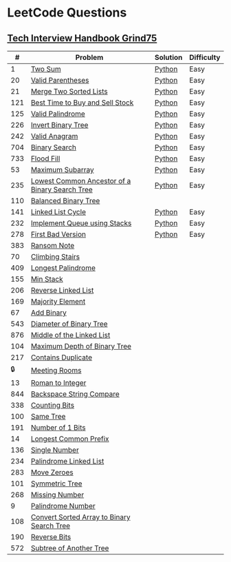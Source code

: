 # LeetCode Questions

## [Tech Interview Handbook Grind75](https://www.techinterviewhandbook.org/grind75?weeks=13&hours=13)


|#|Problem|Solution|Difficulty|
|---|---|---|---|
|1|[Two Sum](https://leetcode.com/problems/two-sum/)|[Python](https://github.com/Dernbu/coding-problems/blob/main/leetcode/src/two-sum.py)|Easy|
|20|[Valid Parentheses](https://leetcode.com/problems/valid-parentheses/)|[Python](https://github.com/Dernbu/coding-problems/blob/main/leetcode/src/valid-parentheses.py)|Easy|
|21|[Merge Two Sorted Lists](https://leetcode.com/problems/merge-two-sorted-lists/)|[Python](https://github.com/Dernbu/coding-problems/blob/main/leetcode/src/merge-two-sorted-lists.py)|Easy|
|121|[Best Time to Buy and Sell Stock](https://leetcode.com/problems/best-time-to-buy-and-sell-stock/)|[Python](https://github.com/Dernbu/coding-problems/blob/main/leetcode/src/best-time-to-buy-and-sell-stock.py)|Easy|
|125|[Valid Palindrome](https://leetcode.com/problems/valid-palindrome/)|[Python](https://github.com/Dernbu/coding-problems/blob/main/leetcode/src/valid-palindrome.py)|Easy| 
|226|[Invert Binary Tree](https://leetcode.com/problems/invert-binary-tree/)|[Python](https://github.com/Dernbu/coding-problems/blob/main/leetcode/src/invert-binary-tree.py)|Easy|
|242|[Valid Anagram](https://leetcode.com/problems/valid-anagram/)|[Python](https://github.com/Dernbu/coding-problems/blob/main/leetcode/src/valid-anagram.py)|Easy|
|704|[Binary Search](https://leetcode.com/problems/binary-search/)|[Python](https://github.com/Dernbu/coding-problems/blob/main/leetcode/src/binary-search.py)|Easy|
|733|[Flood Fill](https://leetcode.com/problems/flood-fill/)|[Python](https://github.com/Dernbu/coding-problems/blob/main/leetcode/src/flood-fill.py)|Easy|
|53|[Maximum Subarray](https://leetcode.com/problems/maximum-subarray/)|[Python](https://github.com/Dernbu/coding-problems/blob/main/leetcode/src/maximum-subarray.py)|Easy|
|235|[Lowest Common Ancestor of a Binary Search Tree](https://leetcode.com/problems/lowest-common-ancestor-of-a-binary-search-tree/)|[Python](https://github.com/Dernbu/coding-problems/blob/main/leetcode/src/lowest-common-ancestor-of-a-binary-search-tree.py)|Easy|
|110|[Balanced Binary Tree](https://leetcode.com/problems/balanced-binary-tree/)|||
|141|[Linked List Cycle](https://leetcode.com/problems/linked-list-cycle/)|[Python](https://github.com/Dernbu/coding-problems/blob/main/leetcode/src/linked-list-cycle.py)|Easy|
|232|[Implement Queue using Stacks](https://leetcode.com/problems/implement-queue-using-stacks/)|[Python](https://github.com/Dernbu/coding-problems/blob/main/leetcode/src/implement-queue-using-stacks.py)|Easy|
|278|[First Bad Version](https://leetcode.com/problems/first-bad-version/)|[Python](https://github.com/Dernbu/coding-problems/blob/main/leetcode/src/first-bad-version.py)|Easy|
|383|[Ransom Note](https://leetcode.com/problems/ransom-note/)|||
|70|[Climbing Stairs](https://leetcode.com/problems/climbing-stairs/)|||
|409|[Longest Palindrome](https://leetcode.com/problems/longest-palindrome/)|||
|155|[Min Stack](https://leetcode.com/problems/min-stack/)|||
|206|[Reverse Linked List](https://leetcode.com/problems/reverse-linked-list/)|||
|169|[Majority Element](https://leetcode.com/problems/majority-element/)|||
|67|[Add Binary](https://leetcode.com/problems/add-binary/)|||
|543|[Diameter of Binary Tree](https://leetcode.com/problems/diameter-of-binary-tree/)|||
|876|[Middle of the Linked List](https://leetcode.com/problems/middle-of-the-linked-list/)|||
|104|[Maximum Depth of Binary Tree](https://leetcode.com/problems/maximum-depth-of-binary-tree/)|||
|217|[Contains Duplicate](https://leetcode.com/problems/contains-duplicate/)|||
|🔒|[Meeting Rooms](https://leetcode.com/problems/meeting-rooms/)|||
|13|[Roman to Integer](https://leetcode.com/problems/roman-to-integer/)|||
|844|[Backspace String Compare](https://leetcode.com/problems/backspace-string-compare/)|||
|338|[Counting Bits](https://leetcode.com/problems/counting-bits/)|||
|100|[Same Tree](https://leetcode.com/problems/same-tree/)|||
|191|[Number of 1 Bits](https://leetcode.com/problems/number-of-1-bits/)|||
|14|[Longest Common Prefix](https://leetcode.com/problems/longest-common-prefix/)|||
|136|[Single Number](https://leetcode.com/problems/single-number/)|||
|234|[Palindrome Linked List](https://leetcode.com/problems/palindrome-linked-list/)|||
|283|[Move Zeroes](https://leetcode.com/problems/move-zeroes/)|||
|101|[Symmetric Tree](https://leetcode.com/problems/symmetric-tree/)|||
|268|[Missing Number](https://leetcode.com/problems/missing-number/)|||
|9|[Palindrome Number](https://leetcode.com/problems/palindrome-number/)|||
|108|[Convert Sorted Array to Binary Search Tree](https://leetcode.com/problems/convert-sorted-array-to-binary-search-tree/)|||
|190|[Reverse Bits](https://leetcode.com/problems/reverse-bits/)|||
|572|[Subtree of Another Tree](https://leetcode.com/problems/subtree-of-another-tree/)|||
